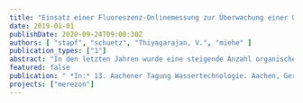 ```yaml
---
title: "Einsatz einer Fluoreszenz-Onlinemessung zur Überwachung einer Ozonung zur Spurenstoffelimination - Betriebserfahrungen und Vergleich zum SAK254"
date: 2019-01-01
publishDate: 2020-09-24T09:00:30Z
authors: [ "stapf", "schuetz", "Thiyagarajan, V.", "miehe" ]
publication_types: ["1"]
abstract: "In den letzten Jahren wurde eine steigende Anzahl organischer Spurenstoffe wie beispielsweise Medikamente, Industriechemikalien, usw. im Wasserkreislauf detektiert. Kommunale Kläranlagen stellen dabei einen wichtigen Eintragspfad solcher Stoffe in die Oberflächengewässer dar, weswegen dort ein vermehrter Ausbau der sogenannten 4. Reinigungsstufe zur Elimination der Spurenstoffe durch den Einsatz von Aktivkohle und/oder Ozon stattfindet. Für den praktischen Betrieb einer Ozonanlage sind dabei Aspekte wie Überwachung der Spurenstoffelimination sowie eine bedarfsgerechte Anpassung der Ozondosis an eine variierende Wasserqualität von großer Bedeutung. Praxiserfahrungen der letzten Jahre haben dabei gezeigt, dass der Einsatz von UV-Sonden zur Bestimmung des SAK254 bzw. dessen relative Abnahme durch die Ozonung (delta SAK254) sowohl zur Betriebsüberwachung als auch zur Regulierung der Ozondosis geeignet ist [1], weswegen die Ermittlung des delta SAK254 ergänzend zu einer periodischen Überprüfung der Spurenstoffelimination seitens des Verbands der Schweizer Abwasser- und Gewässerschutzfachleute (VSA) empfohlen wird [2]. Als mögliche Alternative zur Verwendung des SAK254 wird der Einsatz von Fluoreszenzsonden diskutiert, da die Abnahme der Fluoreszenz durch die Ozonung ebenfalls eine Korrelation mit der Elimination von Spurenstoffen aufweist [3]. Derzeit werden Fluoreszenzmessungen beispielsweise zur Detektion von Algenblüten in Seen oder zur Überprüfung von Öl im Wasser eingesetzt, wohingegen nur wenige Erfahrungen zum Einsatz bei Ozonanlagen auf Kläranlagen vorliegen. Im Rahmen dieses Beitrags werden Praxiserfahrungen einer Fluoreszenz-Onlinemessung im Einsatz auf einer Ozonanlage zur Spurenstoffelimination auf Kläranlagen vorgestellt und Vor- bzw. Nachteile gegenüber einer SAK254-Onlinemessung hinsichtlich der Sensitivität, bezüglich Änderungen der Wassermatrix, Einfluss von Fouling sowie Wartungsaufwand herausgearbeitet."
featured: false
publication: " *In:* 13. Aachener Tagung Wassertechnologie. Aachen, Germany"
projects: ["merezon"]
---
```


